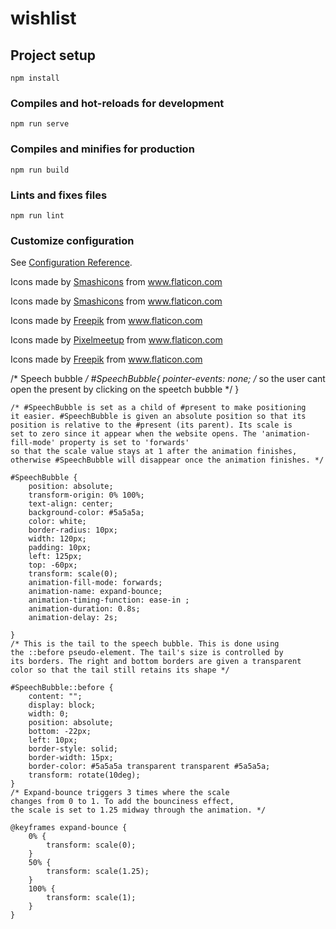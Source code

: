 # wishlist

## Project setup
```
npm install
```

### Compiles and hot-reloads for development
```
npm run serve
```

### Compiles and minifies for production
```
npm run build
```

### Lints and fixes files
```
npm run lint
```

### Customize configuration
See [Configuration Reference](https://cli.vuejs.org/config/).


Icons made by <a href="https://smashicons.com/" title="Smashicons">Smashicons</a> from <a href="https://www.flaticon.com/" title="Flaticon"> www.flaticon.com</a>
<div>
Icons made by <a href="https://www.flaticon.com/authors/smashicons" title="Smashicons">Smashicons</a> from <a href="https://www.flaticon.com/" title="Flaticon">www.flaticon.com</a></div>

Icons made by <a href="https://www.flaticon.com/authors/freepik" title="Freepik">Freepik</a> from <a href="https://www.flaticon.com/" title="Flaticon"> www.flaticon.com</a>

<div>Icons made by <a href="https://www.flaticon.com/authors/pixelmeetup" title="Pixelmeetup">Pixelmeetup</a> from <a href="https://www.flaticon.com/" title="Flaticon">www.flaticon.com</a></div>

Icons made by <a href="https://www.flaticon.com/authors/freepik" title="Freepik">Freepik</a> from <a href="https://www.flaticon.com/" title="Flaticon"> www.flaticon.com</a>

  

/*
    Speech bubble
*/
    #SpeechBubble{
        pointer-events: none; /* so the user cant open the present by clicking on the speetch bubble */
    }

    /* #SpeechBubble is set as a child of #present to make positioning
    it easier. #SpeechBubble is given an absolute position so that its 
    position is relative to the #present (its parent). Its scale is 
    set to zero since it appear when the website opens. The 'animation-fill-mode' property is set to 'forwards' 
    so that the scale value stays at 1 after the animation finishes, 
    otherwise #SpeechBubble will disappear once the animation finishes. */
    
    #SpeechBubble {
        position: absolute;
        transform-origin: 0% 100%; 
        text-align: center;
        background-color: #5a5a5a;
        color: white;
        border-radius: 10px;
        width: 120px;
        padding: 10px;
        left: 125px;
        top: -60px;
        transform: scale(0);
        animation-fill-mode: forwards;
        animation-name: expand-bounce;
        animation-timing-function: ease-in ;
        animation-duration: 0.8s;
        animation-delay: 2s;

    }
    /* This is the tail to the speech bubble. This is done using
    the ::before pseudo-element. The tail's size is controlled by 
    its borders. The right and bottom borders are given a transparent
    color so that the tail still retains its shape */
    
    #SpeechBubble::before {
        content: "";
        display: block;
        width: 0;
        position: absolute;
        bottom: -22px;
        left: 10px;
        border-style: solid;
        border-width: 15px;
        border-color: #5a5a5a transparent transparent #5a5a5a;
        transform: rotate(10deg);
    }
    /* Expand-bounce triggers 3 times where the scale 
    changes from 0 to 1. To add the bounciness effect, 
    the scale is set to 1.25 midway through the animation. */
    
    @keyframes expand-bounce {
        0% {
            transform: scale(0);
        }
        50% {
            transform: scale(1.25);
        }
        100% {
            transform: scale(1);
        }
    }

